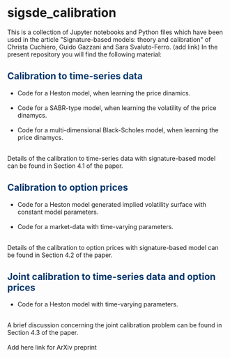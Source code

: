 # sigsde_calibration

This is a collection of Jupyter notebooks and Python files which have been used in the article "Signature-based models: theory and calibration" of Christa Cuchiero, Guido Gazzani and Sara Svaluto-Ferro. (add link)
In the present repository you will find the following material:
<div class="about">
                <h2 style="color:#06386D"><b>Calibration to time-series data</b></h2>
  <ul>
<li>Code for a Heston model, when learning the price dinamics.</li><br>
<li>Code for a SABR-type model, when learning the volatility of the price dinamycs.</li><br>
<li>Code for a multi-dimensional Black-Scholes model, when learning the price dinamycs.</li><br>
  </ul>
  </div>
  Details of the calibration to time-series data with signature-based model can be found in Section 4.1 of the paper.
  
  <div class="about">
                <h2 style="color:#06386D"><b>Calibration to option prices</b></h2>
  <ul>
<li>Code for a Heston model generated implied volatility surface with constant model parameters.</li><br>
<li>Code for a market-data with time-varying parameters.</li><br>
  </ul>
  </div>
  Details of the calibration to option prices with signature-based model can be found in Section 4.2 of the paper.
    <div class="about">
                <h2 style="color:#06386D"><b>Joint calibration to time-series data and option prices</b></h2>
  <ul>
<li>Code for a Heston model with time-varying parameters.</li><br>
  </ul>
  </div>
  A brief discussion concerning the joint calibration problem can be found in Section 4.3 of the paper.
  
  <br>
  <br>
  Add here link for ArXiv preprint
